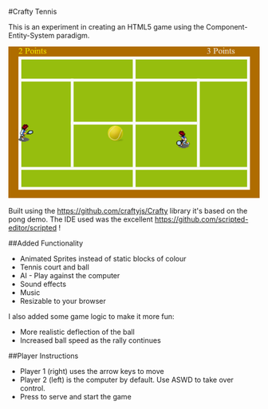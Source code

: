 #Crafty Tennis

This is an experiment in creating an HTML5 game using the Component-Entity-System paradigm.

<center>
<img src="screenshot.png"/>
</center>

Built using the https://github.com/craftyjs/Crafty library it's based on the pong demo. The IDE used was the excellent https://github.com/scripted-editor/scripted !

##Added Functionality
* Animated Sprites instead of static blocks of colour
* Tennis court and ball
* AI - Play against the computer
* Sound effects
* Music
* Resizable to your browser

I also added some game logic to make it more fun:
* More realistic deflection of the ball
* Increased ball speed as the rally continues

##Player Instructions
* Player 1 (right) uses the arrow keys to move
* Player 2 (left) is the computer by default. Use ASWD to take over control.
* Press <space> to serve and start the game